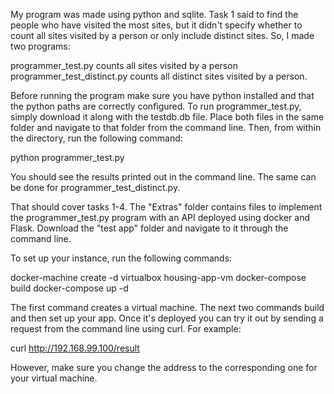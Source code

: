 My program was made using python and sqlite.  Task 1 said to find the people who have visited the most sites, 
but it didn't specify whether to count all sites visited by a person or only include distinct sites.  So, I made two programs:  

programmer_test.py counts all sites visited by a person
programmer_test_distinct.py counts all distinct sites visited by a person.

Before running the program make sure you have python installed and that the python paths are correctly configured.  To run programmer_test.py, simply download it along with the testdb.db file.  Place both files in the same folder and navigate to that folder from the command line.  Then, from within the directory, run the following command:

python programmer_test.py

You should see the results printed out in the command line.  The same can be done for programmer_test_distinct.py.

That should cover tasks 1-4.  The "Extras" folder contains files to implement the programmer_test.py program with an API deployed using docker and Flask. Download the "test app" folder and navigate to it through the command line.

To set up your instance, run the following commands: 

docker-machine create -d virtualbox housing-app-vm
docker-compose build
docker-compose up -d

The first command creates a virtual machine.  The next two commands build and then set up your app.  Once it's deployed you can try it out by sending a request from the command line using curl.   For example:

curl http://192.168.99.100/result

However, make sure you change the address to the corresponding one for your virtual machine.
